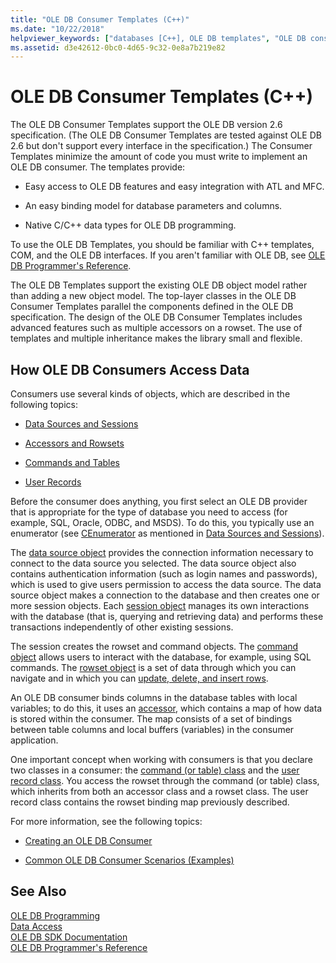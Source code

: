 ```yaml
---
title: "OLE DB Consumer Templates (C++)"
ms.date: "10/22/2018"
helpviewer_keywords: ["databases [C++], OLE DB templates", "OLE DB consumers [C++], data access", "OLE DB consumer templates [C++]", "databases [C++], consumers"]
ms.assetid: d3e42612-0bc0-4d65-9c32-0e8a7b219e82
---
```

# OLE DB Consumer Templates (C++)

The OLE DB Consumer Templates support the OLE DB version 2.6 specification. (The OLE DB Consumer Templates are tested against OLE DB 2.6 but don't support every interface in the specification.) The Consumer Templates minimize the amount of code you must write to implement an OLE DB consumer. The templates provide:

- Easy access to OLE DB features and easy integration with ATL and MFC.

- An easy binding model for database parameters and columns.

- Native C/C++ data types for OLE DB programming.

To use the OLE DB Templates, you should be familiar with C++ templates, COM, and the OLE DB interfaces. If you aren't familiar with OLE DB, see [OLE DB Programmer's Reference](/previous-versions/windows/desktop/ms718124(v=vs.85)).

The OLE DB Templates support the existing OLE DB object model rather than adding a new object model. The top-layer classes in the OLE DB Consumer Templates parallel the components defined in the OLE DB specification. The design of the OLE DB Consumer Templates includes advanced features such as multiple accessors on a rowset. The use of templates and multiple inheritance makes the library small and flexible.

## How OLE DB Consumers Access Data

Consumers use several kinds of objects, which are described in the following topics:

- [Data Sources and Sessions](../../data/oledb/data-sources-and-sessions.md)

- [Accessors and Rowsets](../../data/oledb/accessors-and-rowsets.md)

- [Commands and Tables](../../data/oledb/commands-and-tables.md)

- [User Records](../../data/oledb/user-records.md)

Before the consumer does anything, you first select an OLE DB provider that is appropriate for the type of database you need to access (for example, SQL, Oracle, ODBC, and MSDS). To do this, you typically use an enumerator (see [CEnumerator](../../data/oledb/cenumerator-class.md) as mentioned in [Data Sources and Sessions](../../data/oledb/data-sources-and-sessions.md)).

The [data source object](../../data/oledb/data-sources-and-sessions.md) provides the connection information necessary to connect to the data source you selected. The data source object also contains authentication information (such as login names and passwords), which is used to give users permission to access the data source. The data source object makes a connection to the database and then creates one or more session objects. Each [session object](../../data/oledb/data-sources-and-sessions.md) manages its own interactions with the database (that is, querying and retrieving data) and performs these transactions independently of other existing sessions.

The session creates the rowset and command objects. The [command object](../../data/oledb/commands-and-tables.md) allows users to interact with the database, for example, using SQL commands. The [rowset object](../../data/oledb/accessors-and-rowsets.md) is a set of data through which you can navigate and in which you can [update, delete, and insert rows](../../data/oledb/updating-rowsets.md).

An OLE DB consumer binds columns in the database tables with local variables; to do this, it uses an [accessor](../../data/oledb/accessors-and-rowsets.md), which contains a map of how data is stored within the consumer. The map consists of a set of bindings between table columns and local buffers (variables) in the consumer application.

One important concept when working with consumers is that you declare two classes in a consumer: the [command (or table) class](../../data/oledb/commands-and-tables.md) and the [user record class](../../data/oledb/user-records.md). You access the rowset through the command (or table) class, which inherits from both an accessor class and a rowset class. The user record class contains the rowset binding map previously described.

For more information, see the following topics:

- [Creating an OLE DB Consumer](../../data/oledb/creating-an-ole-db-consumer.md)

- [Common OLE DB Consumer Scenarios (Examples)](../../data/oledb/working-with-ole-db-consumer-templates.md)

## See Also

[OLE DB Programming](../../data/oledb/ole-db-programming.md)<br/>
[Data Access](../data-access-in-cpp.md)<br/>
[OLE DB SDK Documentation](/previous-versions/windows/desktop/ms722784(v=vs.85))<br/>
[OLE DB Programmer's Reference](/sql/connect/oledb/ole-db/oledb-driver-for-sql-server-programming)
